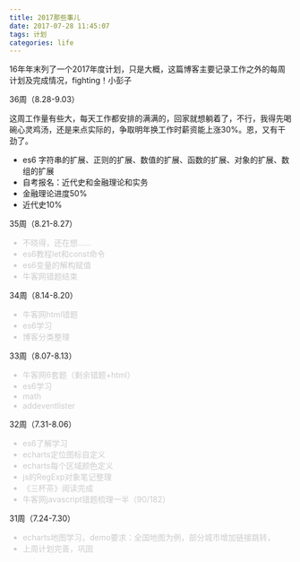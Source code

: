 ```yaml
---
title: 2017那些事儿
date: 2017-07-28 11:45:07
tags: 计划
categories: life
---
```

16年年末列了一个2017年度计划，只是大概，这篇博客主要记录工作之外的每周计划及完成情况，fighting！小彭子

<!-- more -->

36周（8.28-9.03）

这周工作量有些大，每天工作都安排的满满的，回家就想躺着了，不行，我得先喝碗心灵鸡汤，还是来点实际的，争取明年换工作时薪资能上涨30%。恩，又有干劲了。

* es6 字符串的扩展、正则的扩展、数值的扩展、函数的扩展、对象的扩展、数组的扩展
* 自考报名：近代史和金融理论和实务
* 金融理论进度50%
* 近代史10%



35周（8.21-8.27）


<font color='#ccc'>

* 不晓得，还在想……
* es6教程let和const命令
* es6变量的解构赋值
* 牛客网错题结束

</font>

34周（8.14-8.20）

<font color='#ccc'>

* 牛客网html错题
* es6学习
* 博客分类整理

</font>

33周（8.07-8.13）

<font color='#ccc'>

* 牛客网6套题（剩余错题+html）
* es6学习
* math
* addeventlister

</font>


32周（7.31-8.06）

<font color='#ccc'>

* es6了解学习
* echarts定位图标自定义
* echarts每个区域颜色定义
* js的RegExp对象笔记整理
* 《三杯茶》阅读完成
* 牛客网javascript错题梳理一半（90/182）

</font>

31周（7.24-7.30）

<font color='#ccc'>

* echarts地图学习，demo要求：全国地图为例，部分城市增加链接跳转，
* 上周计划完善，巩固

</font>


